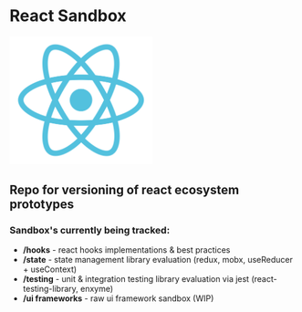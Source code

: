 # React Sandbox

<img src="https://github.com/Jordan-Gilliam/readme-assets/blob/master/react.svg" width="250" alt="react" />

## Repo for versioning of react ecosystem prototypes

### Sandbox's currently being tracked:

- **/hooks** - react hooks implementations & best practices
- **/state** - state management library evaluation (redux, mobx, useReducer + useContext)
- **/testing** - unit & integration testing library evaluation via jest (react-testing-library, enxyme)
- **/ui frameworks** - raw ui framework sandbox (WIP)
